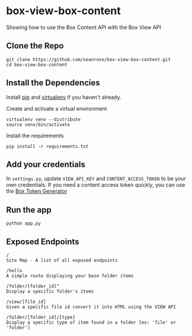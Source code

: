 
box-view-box-content
====================

Showing how to use the Box Content API with the Box View API

## Clone the Repo

    git clone https://github.com/seanrose/box-view-box-content.git
    cd box-view-box-content

## Install the Dependencies

Install [pip](http://www.pip-installer.org/en/latest/installing.html) and [virtualenv](http://www.virtualenv.org/en/latest/#installation) if you haven't already.

Create and activate a virtual environment

    virtualenv venv --distribute
    source venv/bin/activate

Install the requirements

    pip install -r requirements.txt

## Add your credentials

In `settings.py`, update `VIEW_API_KEY` and `CONTENT_ACCESS_TOKEN` to be your own credentials. If you need a content access token quickly, you can use the [Box Token Generator](https://box-token-generator.herokuapp.com/)

## Run the app

    python app.py
    
## Exposed Endpoints 
    /
    Site Map - A list of all exposed endpoints
    
    /hello
    A simple route displaying your base folder items 
    
    /folder/[folder_id]"
    Display a specific folder's items  
    
    /view/[file_id]
    Given a specific file id convert it into HTML using the VIEW API
    
    /folder/[folder_id]/[type]
    Display a specific type of item found in a folder [ex: 'file' or 'folder']

